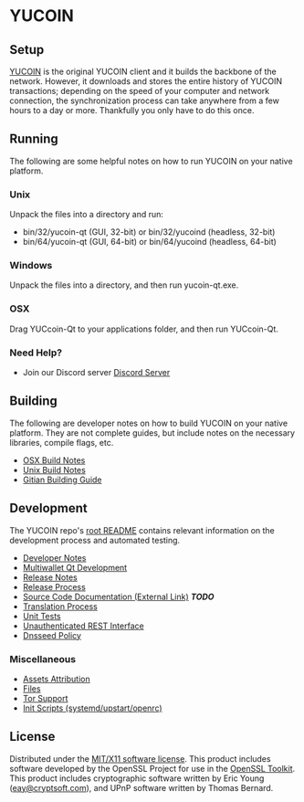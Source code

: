 YUCOIN
=====================

Setup
---------------------
[YUCOIN](http://savebitcoin.io) is the original YUCOIN client and it builds the backbone of the network. However, it downloads and stores the entire history of YUCOIN transactions; depending on the speed of your computer and network connection, the synchronization process can take anywhere from a few hours to a day or more. Thankfully you only have to do this once.

Running
---------------------
The following are some helpful notes on how to run YUCOIN on your native platform.

### Unix

Unpack the files into a directory and run:

- bin/32/yucoin-qt (GUI, 32-bit) or bin/32/yucoind (headless, 32-bit)
- bin/64/yucoin-qt (GUI, 64-bit) or bin/64/yucoind (headless, 64-bit)

### Windows

Unpack the files into a directory, and then run yucoin-qt.exe.

### OSX

Drag YUCcoin-Qt to your applications folder, and then run YUCcoin-Qt.

### Need Help?

* Join our Discord server [Discord Server](https://discord.savebitcoin.io)

Building
---------------------
The following are developer notes on how to build YUCOIN on your native platform. They are not complete guides, but include notes on the necessary libraries, compile flags, etc.

- [OSX Build Notes](build-osx.md)
- [Unix Build Notes](build-unix.md)
- [Gitian Building Guide](gitian-building.md)

Development
---------------------
The YUCOIN repo's [root README](https://github.com/yucoin/yucoin/blob/master/README.md) contains relevant information on the development process and automated testing.

- [Developer Notes](developer-notes.md)
- [Multiwallet Qt Development](multiwallet-qt.md)
- [Release Notes](release-notes.md)
- [Release Process](release-process.md)
- [Source Code Documentation (External Link)](https://dev.visucore.com/bitcoin/doxygen/) ***TODO***
- [Translation Process](translation_process.md)
- [Unit Tests](unit-tests.md)
- [Unauthenticated REST Interface](REST-interface.md)
- [Dnsseed Policy](dnsseed-policy.md)

### Miscellaneous
- [Assets Attribution](assets-attribution.md)
- [Files](files.md)
- [Tor Support](tor.md)
- [Init Scripts (systemd/upstart/openrc)](init.md)

License
---------------------
Distributed under the [MIT/X11 software license](http://www.opensource.org/licenses/mit-license.php).
This product includes software developed by the OpenSSL Project for use in the [OpenSSL Toolkit](https://www.openssl.org/). This product includes
cryptographic software written by Eric Young ([eay@cryptsoft.com](mailto:eay@cryptsoft.com)), and UPnP software written by Thomas Bernard.
